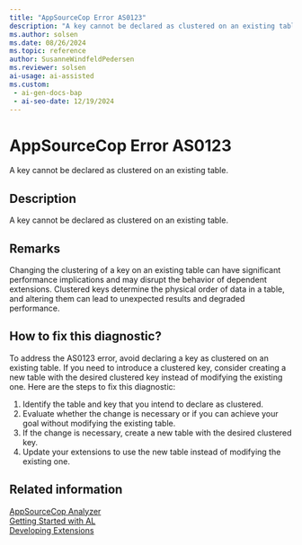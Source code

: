 ```yaml
---
title: "AppSourceCop Error AS0123"
description: "A key cannot be declared as clustered on an existing table."
ms.author: solsen
ms.date: 08/26/2024
ms.topic: reference
author: SusanneWindfeldPedersen
ms.reviewer: solsen
ai-usage: ai-assisted
ms.custom:
 - ai-gen-docs-bap
 - ai-seo-date: 12/19/2024
---
```

[//]: # (START>DO_NOT_EDIT)
[//]: # (IMPORTANT:Do not edit any of the content between here and the END>DO_NOT_EDIT.)
[//]: # (Any modifications should be made in the .xml files in the ModernDev repo.)
# AppSourceCop Error AS0123
A key cannot be declared as clustered on an existing table.

## Description
A key cannot be declared as clustered on an existing table.

[//]: # (IMPORTANT: END>DO_NOT_EDIT)

## Remarks

Changing the clustering of a key on an existing table can have significant performance implications and may disrupt the behavior of dependent extensions. Clustered keys determine the physical order of data in a table, and altering them can lead to unexpected results and degraded performance.

## How to fix this diagnostic?

To address the AS0123 error, avoid declaring a key as clustered on an existing table. If you need to introduce a clustered key, consider creating a new table with the desired clustered key instead of modifying the existing one. Here are the steps to fix this diagnostic:

1. Identify the table and key that you intend to declare as clustered.
2. Evaluate whether the change is necessary or if you can achieve your goal without modifying the existing table.
3. If the change is necessary, create a new table with the desired clustered key.
4. Update your extensions to use the new table instead of modifying the existing one.

## Related information

[AppSourceCop Analyzer](appsourcecop.md)  
[Getting Started with AL](../devenv-get-started.md)  
[Developing Extensions](../devenv-dev-overview.md)  